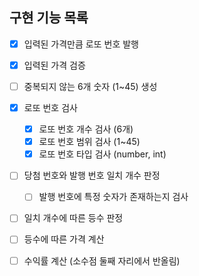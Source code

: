 ## 구현 기능 목록

- [x] 입력된 가격만큼 로또 번호 발행
- [x] 입력된 가격 검증
- [ ] 중복되지 않는 6개 숫자 (1~45) 생성
- [x] 로또 번호 검사
    - [x] 로또 번호 개수 검사 (6개)
    - [x] 로또 번호 범위 검사 (1~45)
    - [x] 로또 번호 타입 검사 (number, int)
- [ ] 당첨 번호와 발행 번호 일치 개수 판정
    - [ ] 발행 번호에 특정 숫자가 존재하는지 검사
- [ ] 일치 개수에 따른 등수 판정
- [ ] 등수에 따른 가격 계산
- [ ] 수익률 계산 (소수점 둘째 자리에서 반올림)


